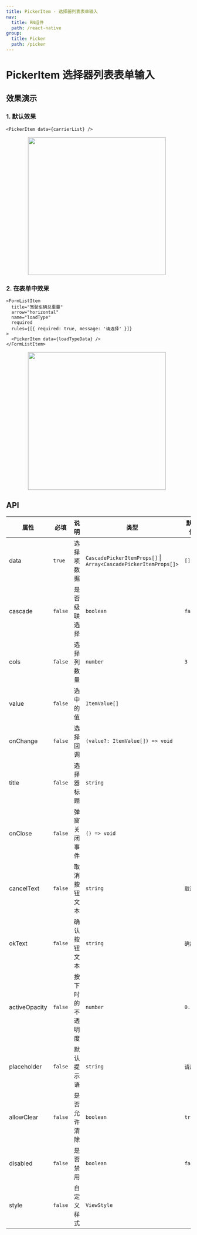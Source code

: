 ```yaml
---
title: PickerItem - 选择器列表表单输入
nav:
  title: RN组件
  path: /react-native
group:
  title: Picker
  path: /picker
---
```


# PickerItem 选择器列表表单输入

## 效果演示

### 1. 默认效果

```tsx | pure
<PickerItem data={carrierList} />
```

<center>
  <figure>
    <img
      src="https://td-dev-public.oss-cn-hangzhou.aliyuncs.com/maoyes-app/1644826189985177460.gif"
      style="width: 375px; margin-right: 10px; border: 1px solid #ddd;"
    />
  </figure>
</center>

### 2. 在表单中效果

```tsx | pure
<FormListItem
  title="驾驶车辆总重量"
  arrow="horizontal"
  name="loadType"
  required
  rules={[{ required: true, message: '请选择' }]}
>
  <PickerItem data={loadTypeData} />
</FormListItem>
```

<center>
  <figure>
    <img
      src="https://td-dev-public.oss-cn-hangzhou.aliyuncs.com/maoyes-app/1644826202135539833.gif"
      style="width: 375px; margin-right: 10px; border: 1px solid #ddd;"
    />
  </figure>
</center>

## API

| 属性 | 必填 | 说明 | 类型 | 默认值 |
| --- | --- | --- | --- | --- |
| data | `true` | 选择项数据 | `CascadePickerItemProps[]` \| `Array<CascadePickerItemProps[]>` | `[]` |
| cascade | `false` | 是否级联选择 | `boolean` | `false` |
| cols | `false` | 选择列数量 | `number` | `3` |
| value | `false` | 选中的值 | `ItemValue[]` |  |
| onChange | `false` | 选择回调 | `(value?: ItemValue[]) => void` |  |
| title | `false` | 选择器标题 | `string` |  |
| onClose | `false` | 弹窗关闭事件 | `() => void` |  |
| cancelText | `false` | 取消按钮文本 | `string` | `取消` |
| okText | `false` | 确认按钮文本 | `string` | `确定` |
| activeOpacity | `false` | 按下时的不透明度 | `number` | `0.5` |
| placeholder | `false` | 默认提示语 | `string` | `请选择` |
| allowClear | `false` | 是否允许清除 | `boolean` | `true` |
| disabled | `false` | 是否禁用 | `boolean` | `false` |
| style | `false` | 自定义样式 | `ViewStyle` |  |
